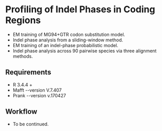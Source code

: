 # Profiling of Indel Phases in Coding Regions
* EM training of MG94+GTR codon substitution model.  
* Indel phase analysis from a sliding-window method.  
* EM training of an indel-phase probabilistic model.   
* Indel phase analysis across 90 pairwise species via three alignment methods.  

## Requirements
* R 3.4.4 + 
* Mafft --version V.7.407 
* Prank --version v.170427  
 
## Workflow
* To be continued. 






